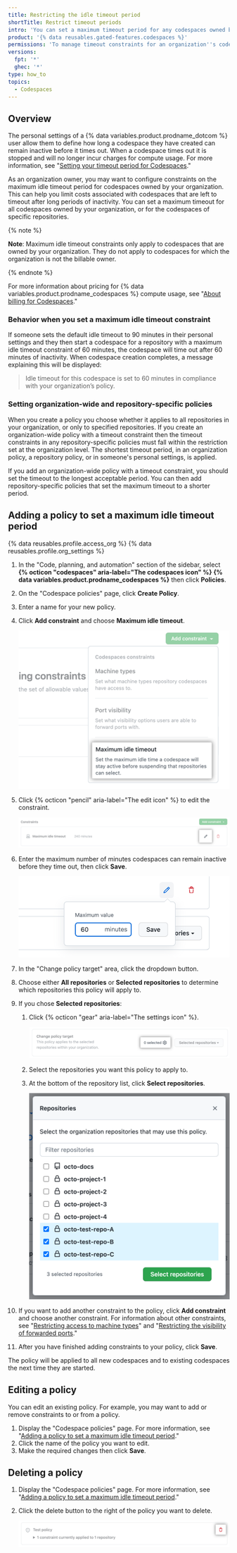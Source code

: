 ```yaml
---
title: Restricting the idle timeout period
shortTitle: Restrict timeout periods
intro: 'You can set a maximum timeout period for any codespaces owned by your organization.'
product: '{% data reusables.gated-features.codespaces %}'
permissions: 'To manage timeout constraints for an organization''s codespaces, you must be an owner of the organization.'
versions:
  fpt: '*'
  ghec: '*'
type: how_to
topics:
  - Codespaces
---
```


## Overview

The personal settings of a {% data variables.product.prodname_dotcom %} user allow them to define how long a codespace they have created can remain inactive before it times out. When a codespace times out it is stopped and will no longer incur charges for compute usage. For more information, see "[Setting your timeout period for Codespaces](/codespaces/customizing-your-codespace/setting-your-timeout-period-for-codespaces)."

As an organization owner, you may want to configure constraints on the maximum idle timeout period for codespaces owned by your organization. This can help you limit costs associated with codespaces that are left to timeout after long periods of inactivity. You can set a maximum timeout for all codespaces owned by your organization, or for the codespaces of specific repositories. 

{% note %}

**Note**: Maximum idle timeout constraints only apply to codespaces that are owned by your organization. They do not apply to codespaces for which the organization is not the billable owner.

{% endnote %}

For more information about pricing for {% data variables.product.prodname_codespaces %} compute usage, see "[About billing for Codespaces](/billing/managing-billing-for-github-codespaces/about-billing-for-codespaces#codespaces-pricing)."

### Behavior when you set a maximum idle timeout constraint

If someone sets the default idle timeout to 90 minutes in their personal settings and they then start a codespace for a repository with a maximum idle timeout constraint of 60 minutes, the codespace will time out after 60 minutes of inactivity. When codespace creation completes, a message explaining this will be displayed:

> Idle timeout for this codespace is set to 60 minutes in compliance with your organization’s policy.

### Setting organization-wide and repository-specific policies

When you create a policy you choose whether it applies to all repositories in your organization, or only to specified repositories. If you create an organization-wide policy with a timeout constraint then the timeout constraints in any repository-specific policies must fall within the restriction set at the organization level. The shortest timeout period, in an organization policy, a repository policy, or in someone's personal settings, is applied.

If you add an organization-wide policy with a timeout constraint, you should set the timeout to the longest acceptable period. You can then add repository-specific policies that set the maximum timeout to a shorter period.

## Adding a policy to set a maximum idle timeout period

{% data reusables.profile.access_org %}
{% data reusables.profile.org_settings %}
1. In the "Code, planning, and automation" section of the sidebar, select **{% octicon "codespaces" aria-label="The codespaces icon" %} {% data variables.product.prodname_codespaces %}** then click **Policies**.
1. On the "Codespace policies" page, click **Create Policy**.
1. Enter a name for your new policy.
1. Click **Add constraint** and choose **Maximum idle timeout**.

   ![Add a constraint for idle timeout](/assets/images/help/codespaces/add-constraint-dropdown-timeout.png)

1. Click {% octicon "pencil" aria-label="The edit icon" %} to edit the constraint.

   ![Edit the timeout constraint](/assets/images/help/codespaces/edit-timeout-constraint.png)

1. Enter the maximum number of minutes codespaces can remain inactive before they time out, then click **Save**.

   ![Choose the port visibility options](/assets/images/help/codespaces/maximum-minutes-timeout.png)

1. In the "Change policy target" area, click the dropdown button.
1. Choose either **All repositories** or **Selected repositories** to determine which repositories this policy will apply to.
1. If you chose **Selected repositories**:
   1. Click {% octicon "gear" aria-label="The settings icon" %}.

      ![Edit the settings for the policy](/assets/images/help/codespaces/policy-edit.png)

   2. Select the repositories you want this policy to apply to.
   3. At the bottom of the repository list, click **Select repositories**.

      ![Select repositories for this policy](/assets/images/help/codespaces/policy-select-repos.png)

1. If you want to add another constraint to the policy, click **Add constraint** and choose another constraint. For information about other constraints, see "[Restricting access to machine types](/codespaces/managing-codespaces-for-your-organization/restricting-access-to-machine-types)" and "[Restricting the visibility of forwarded ports](/codespaces/managing-codespaces-for-your-organization/restricting-the-visibility-of-forwarded-ports)."
1. After you have finished adding constraints to your policy, click **Save**.

The policy will be applied to all new codespaces and to existing codespaces the next time they are started.

## Editing a policy

You can edit an existing policy. For example, you may want to add or remove constraints to or from a policy.

1. Display the "Codespace policies" page. For more information, see "[Adding a policy to set a maximum idle timeout period](#adding-a-policy-to-set-a-maximum-idle-timeout-period)."
1. Click the name of the policy you want to edit.
1. Make the required changes then click **Save**.

## Deleting a policy 

1. Display the "Codespace policies" page. For more information, see "[Adding a policy to set a maximum idle timeout period](#adding-a-policy-to-set-a-maximum-idle-timeout-period)."
1. Click the delete button to the right of the policy you want to delete.

   ![The delete button for a policy](/assets/images/help/codespaces/policy-delete.png)
